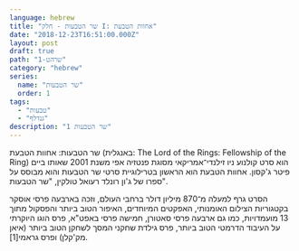 ```yaml
---
language: hebrew
title: "שר הטבעות - חלק I: אחוות הטבעת"
date: "2018-12-23T16:51:00.000Z"
layout: post
draft: true
path: "שרהט-1"
category: "hebrew"
series:
  name: "שר הטבעות"
  order: 1
tags:
  - "טבעות"
  - "גנדלף"
description: "שר הטבעות 1"
---
```


שר הטבעות: אחוות הטבעת (באנגלית: The Lord of the Rings: Fellowship of the Ring) הוא סרט קולנוע ניו זילנדי־אמריקאי מסוגת פנטזיה אפי משנת 2001 שאותו ביים פיטר ג'קסון. אחוות הטבעת הוא הראשון בטרילוגיית סרטי שר הטבעות והוא מבוסס על ספרו של ג'ון רונלד רעואל טולקין, "שר הטבעות".

הסרט גרף למעלה מ־870 מיליון דולר ברחבי העולם, וזכה בארבעה פרסי אוסקר בקטגוריות הצילום האומנותי, האפקטים המיוחדים, האיפור הטוב ביותר והפסקול מתוך 13 מועמדויות, כמו גם ארבעה פרסי סאטורן, חמישה פרסי באפט"א, פרס הוגו היוקרתי על העיבוד הדרמטי הטוב ביותר, פרס גילדת שחקני המסך לשחקן הטוב ביותר (איאן מק'קלן) ופרס גראמי[1].